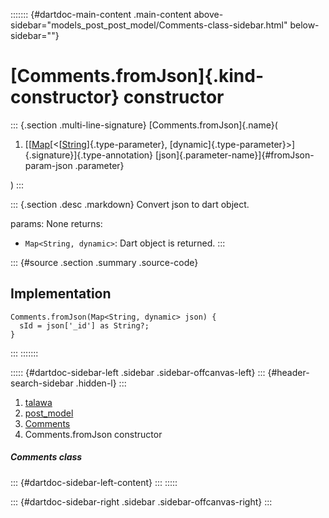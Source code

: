 ::::::: {#dartdoc-main-content .main-content above-sidebar="models_post_post_model/Comments-class-sidebar.html" below-sidebar=""}
<div>

# [Comments.fromJson]{.kind-constructor} constructor

</div>

::: {.section .multi-line-signature}
[Comments.fromJson]{.name}(

1.  [[[Map](https://api.flutter.dev/flutter/dart-core/Map-class.html)[\<[[String](https://api.flutter.dev/flutter/dart-core/String-class.html)]{.type-parameter},
    [dynamic]{.type-parameter}\>]{.signature}]{.type-annotation}
    [json]{.parameter-name}]{#fromJson-param-json .parameter}

)
:::

::: {.section .desc .markdown}
Convert json to dart object.

params: None returns:

-   `Map<String, dynamic>`: Dart object is returned.
:::

::: {#source .section .summary .source-code}
## Implementation

``` language-dart
Comments.fromJson(Map<String, dynamic> json) {
  sId = json['_id'] as String?;
}
```
:::
:::::::

::::: {#dartdoc-sidebar-left .sidebar .sidebar-offcanvas-left}
::: {#header-search-sidebar .hidden-l}
:::

1.  [talawa](../../index.html)
2.  [post_model](../../models_post_post_model/)
3.  [Comments](../../models_post_post_model/Comments-class.html)
4.  Comments.fromJson constructor

##### Comments class

::: {#dartdoc-sidebar-left-content}
:::
:::::

::: {#dartdoc-sidebar-right .sidebar .sidebar-offcanvas-right}
:::
